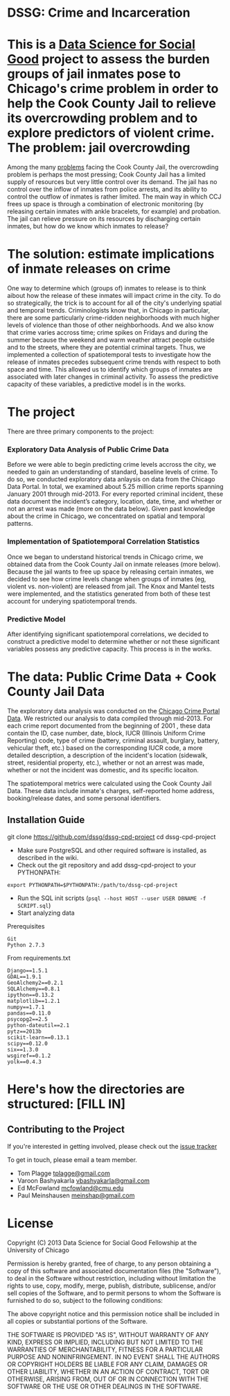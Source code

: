 DSSG: Crime and Incarceration
===
This is a [Data Science for Social Good]("http://www.dssg.io/") project to assess the burden groups of jail inmates pose to Chicago's crime problem in order to help the Cook County Jail to relieve its overcrowding problem and to explore predictors of violent crime.
The problem: jail overcrowding
===
Among the many [problems]("http://www.nytimes.com/2008/07/18/us/18cook.html?em&ex=1216526400&en=0fd5af153b22e24b&ei=5087%0A&_r=0") facing the 
Cook County Jail, the overcrowding problem is perhaps the most pressing; Cook County Jail has a limited supply of resources but very little control over its demand.
The jail has no control over the inflow of inmates from police arrests, and its ability to control the outflow of inmates is rather limited.
The main way in which CCJ frees up space is through a combination of electronic monitoring (by releasing certain inmates with ankle bracelets, for example) and probation.
The jail can relieve pressure on its resources by discharging certain inmates, but how do we know which inmates to release?

The solution: estimate implications of inmate releases on crime
===
One way to determine which (groups of) inmates to release is to think aibout how the release of these inmates will impact crime in the city.
To do so strategically, the trick is to account for all of the city's underlying spatial and temporal trends.  Criminologists know that, in Chicago in particular, 
there are some particularly crime-ridden neighborhoods with much higher levels of violence than those of other neighborhoods.  And 
we also know that crime varies accross time; crime spikes on Fridays and during the summer because the weekend and warm weather attract
people outside and to the streets, where they are potential criminal targets.  Thus, we implemented a collection of spatiotemporal tests
to investigate how the release of inmates precedes subsequent crime trends with respect to both space and time.  This allowed us to identify
which groups of inmates are associated with later changes in criminal activity.  To assess the predictive capacity of these variables, a
predictive model is in the works.

The project
===
There are three primary components to the project:

### Exploratory Data Analysis of Public Crime Data

Before we were able to begin predicting crime levels accross the city, we needed to gain an understanding of standard, baseline
levels of crime.  To do so, we conducted exploratory data anlaysis on data from the Chicago Data Portal.  In total, we examined about 
5.25 million crime reports spanning January 2001 through mid-2013.  For every reported criminal incident, 
these data document the incident’s category, location, date, time, and whether or not an arrest was made (more on the 
data below).  Given past knowledge about the crime in Chicago, we concentrated on spatial and temporal patterns.


### Implementation of Spatiotemporal Correlation Statistics

Once we began to understand historical trends in Chicago crime, we obtained data from the Cook County Jail on inmate
releases (more below).  Because the jail wants to free up space by releasing certain inmates, we decided to see how
crime levels change when groups of inmates (eg, violent vs. non-violent) are released from jail.  The Knox and Mantel 
tests were implemented, and the statistics generated from both of these test account for underying spatiotemporal trends.


### Predictive Model
After identifying significant spatiotemporal correlations, we decided to construct a predictive model to determine whether or not
these significant variables possess any predictive capacity.  This process is in the works.  

The data: Public Crime Data + Cook County Jail Data
===
The exploratory data analysis was conducted on the [Chicago Crime Portal Data]("https://data.cityofchicago.org/Public-Safety/Crimes-2001-to-present/ijzp-q8t2#column-menu").
We restricted our analysis to data compiled through mid-2013.  For each crime report documented from the beginning of 2001 , these data contain the ID, case number, date, block, IUCR (Illinois Uniform Crime Reporting) code, type of crime (battery,
criminal assault, burglary, battery, vehicular theft, etc.) based on the corresponding IUCR code, a more detailed description, a
description of the incident's location (sidewalk, street, residential property, etc.), whether or not an arrest was made, whether or not
the incident was domestic, and its specific locaiton.  

The spatiotemporal metrics were calculated using the Cook County Jail Data.  These data include inmate's charges, self-reported
home address, booking/release dates, and some personal identifiers.  

## Installation Guide
git clone https://github.com/dssg/dssg-cpd-project
cd dssg-cpd-project

* Make sure PostgreSQL and other required software is installed, as described in the wiki.
* Check out the git repository and add dssg-cpd-project to your PYTHONPATH:
```
export PYTHONPATH=$PYTHONPATH:/path/to/dssg-cpd-project
```
* Run the SQL init scripts (`psql --host HOST --user USER DBNAME -f SCRIPT.sql`)
* Start analyzing data

Prerequisites
```
Git 
Python 2.7.3
```

From requirements.txt
```
Django==1.5.1
GDAL==1.9.1
GeoAlchemy2==0.2.1
SQLAlchemy==0.8.1
ipython==0.13.2
matplotlib==1.2.1
numpy==1.7.1
pandas==0.11.0
psycopg2==2.5
python-dateutil==2.1
pytz==2013b
scikit-learn==0.13.1
scipy==0.12.0
six==1.3.0
wsgiref==0.1.2
yolk==0.4.3
```

# Here's how the directories are structured: [FILL IN]

## Contributing to the Project
If you're interested in getting involved, please check out the [issue tracker]("https://github.com/dssg/dssg-cpd-project/issues?state=open")

To get in touch, please email a team member.  
* Tom Plagge <tplagge@gmail.com>
* Varoon Bashyakarla <vbashyakarla@gmail.com>
* Ed McFowland <mcfowland@cmu.edu>
* Paul Meinshausen <meinshap@gmail.com>


License
===
Copyright (C) 2013 Data Science for Social Good Fellowship at the University of Chicago

Permission is hereby granted, free of charge, to any person obtaining a copy of this software and associated documentation files (the "Software"), to deal in the Software without restriction, including without limitation the rights to use, copy, modify, merge, publish, distribute, sublicense, and/or sell copies of the Software, and to permit persons to whom the Software is furnished to do so, subject to the following conditions:

The above copyright notice and this permission notice shall be included in all copies or substantial portions of the Software.

THE SOFTWARE IS PROVIDED "AS IS", WITHOUT WARRANTY OF ANY KIND, EXPRESS OR IMPLIED, INCLUDING BUT NOT LIMITED TO THE WARRANTIES OF MERCHANTABILITY, FITNESS FOR A PARTICULAR PURPOSE AND NONINFRINGEMENT. IN NO EVENT SHALL THE AUTHORS OR COPYRIGHT HOLDERS BE LIABLE FOR ANY CLAIM, DAMAGES OR OTHER LIABILITY, WHETHER IN AN ACTION OF CONTRACT, TORT OR OTHERWISE, ARISING FROM, OUT OF OR IN CONNECTION WITH THE SOFTWARE OR THE USE OR OTHER DEALINGS IN THE SOFTWARE.




